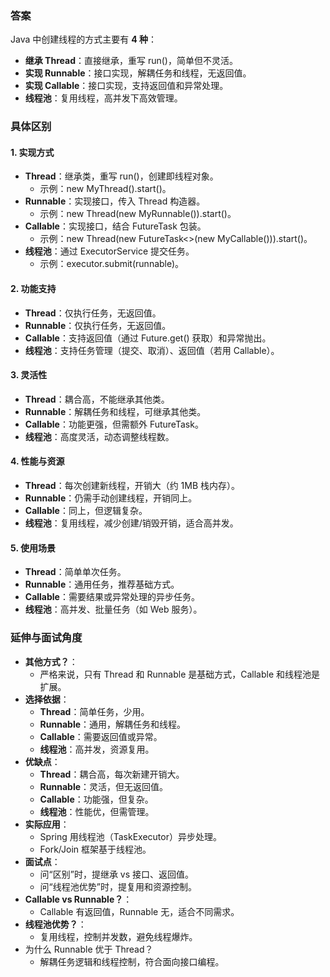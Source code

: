 
### 答案

Java 中创建线程的方式主要有 **4 种**：

- **继承 Thread**：直接继承，重写 run()，简单但不灵活。
- **实现 Runnable**：接口实现，解耦任务和线程，无返回值。
- **实现 Callable**：接口实现，支持返回值和异常处理。
- **线程池**：复用线程，高并发下高效管理。

### 具体区别

#### 1. 实现方式

- **Thread**：继承类，重写 run()，创建即线程对象。
    - 示例：new MyThread().start()。
- **Runnable**：实现接口，传入 Thread 构造器。
    - 示例：new Thread(new MyRunnable()).start()。
- **Callable**：实现接口，结合 FutureTask 包装。
    - 示例：new Thread(new FutureTask<>(new MyCallable())).start()。
- **线程池**：通过 ExecutorService 提交任务。
    - 示例：executor.submit(runnable)。

#### 2. 功能支持

- **Thread**：仅执行任务，无返回值。
- **Runnable**：仅执行任务，无返回值。
- **Callable**：支持返回值（通过 Future.get() 获取）和异常抛出。
- **线程池**：支持任务管理（提交、取消）、返回值（若用 Callable）。

#### 3. 灵活性

- **Thread**：耦合高，不能继承其他类。
- **Runnable**：解耦任务和线程，可继承其他类。
- **Callable**：功能更强，但需额外 FutureTask。
- **线程池**：高度灵活，动态调整线程数。

#### 4. 性能与资源

- **Thread**：每次创建新线程，开销大（约 1MB 栈内存）。
- **Runnable**：仍需手动创建线程，开销同上。
- **Callable**：同上，但逻辑复杂。
- **线程池**：复用线程，减少创建/销毁开销，适合高并发。

#### 5. 使用场景

- **Thread**：简单单次任务。
- **Runnable**：通用任务，推荐基础方式。
- **Callable**：需要结果或异常处理的异步任务。
- **线程池**：高并发、批量任务（如 Web 服务）。
### 延伸与面试角度

- **其他方式？**：
    - 严格来说，只有 Thread 和 Runnable 是基础方式，Callable 和线程池是扩展。
- **选择依据**：
    - **Thread**：简单任务，少用。
    - **Runnable**：通用，解耦任务和线程。
    - **Callable**：需要返回值或异常。
    - **线程池**：高并发，资源复用。
- **优缺点**：
    - **Thread**：耦合高，每次新建开销大。
    - **Runnable**：灵活，但无返回值。
    - **Callable**：功能强，但复杂。
    - **线程池**：性能优，但需管理。
- **实际应用**：
    - Spring 用线程池（TaskExecutor）异步处理。
    - Fork/Join 框架基于线程池。
- **面试点**：
    - 问“区别”时，提继承 vs 接口、返回值。
    - 问“线程池优势”时，提复用和资源控制。
- **Callable vs Runnable？**：
    - Callable 有返回值，Runnable 无，适合不同需求。
- **线程池优势？**：
    - 复用线程，控制并发数，避免线程爆炸。
- 为什么 Runnable 优于 Thread？
    - 解耦任务逻辑和线程控制，符合面向接口编程。